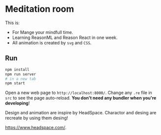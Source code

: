 # Meditation room

This is:

- For Mange your mindfull time.
- Learning ReasonML and Reason React in one week.
- All animation is created by `svg` and `CSS`.

## Run

```sh
npm install
npm run server
# in a new tab
npm start
```

Open a new web page to `http://localhost:8000/`. Change any `.re` file in `src` to see the page auto-reload. **You don't need any bundler when you're developing**!

Design and animation are inspire by HeadSpace.
Charactor and desing are recreate by using them desing!

https://www.headspace.com/.
